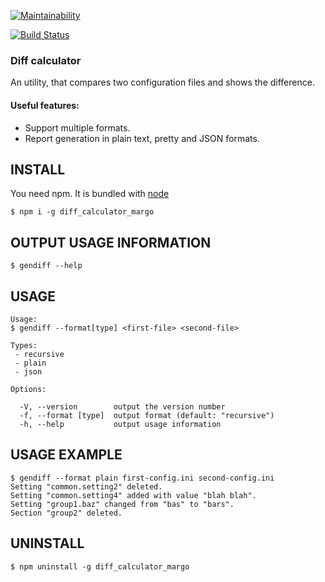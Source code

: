 [![Maintainability](https://api.codeclimate.com/v1/badges/5467a49bf3a8894a2590/maintainability)](https://codeclimate.com/github/NimfaMargo/gendiff_hexlet/maintainability)

[![Build Status](https://travis-ci.com/NimfaMargo/gendiff_hexlet.svg?branch=master)](https://travis-ci.com/NimfaMargo/gendiff_hexlet)

### Diff calculator
An utility, that compares two configuration files and shows the difference.

#### Useful features:
- Support multiple formats.
- Report generation in plain text, pretty and JSON formats.

## INSTALL
You need npm. It is bundled with [node](https://nodejs.org/en/download/)

```
$ npm i -g diff_calculator_margo
```                               
## OUTPUT USAGE INFORMATION
```
$ gendiff --help
```      
## USAGE
```
Usage:
$ gendiff --format[type] <first-file> <second-file>

Types:
 - recursive
 - plain
 - json

Options:

  -V, --version        output the version number
  -f, --format [type]  output format (default: "recursive")
  -h, --help           output usage information
```   

## USAGE EXAMPLE
```   
$ gendiff --format plain first-config.ini second-config.ini
Setting "common.setting2" deleted.
Setting "common.setting4" added with value "blah blah".
Setting "group1.baz" changed from "bas" to "bars".
Section "group2" deleted.
```   

## UNINSTALL
```
$ npm uninstall -g diff_calculator_margo
```    
